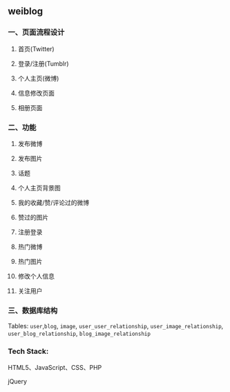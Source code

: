 ## weiblog

### 一、页面流程设计

1. 首页(Twitter)

2. 登录/注册(Tumblr)

3. 个人主页(微博)

4. 信息修改页面

5. 相册页面

### 二、功能

1. 发布微博

2. 发布图片

3. 话题

4. 个人主页背景图

5. 我的收藏/赞/评论过的微博

6. 赞过的图片

7. 注册登录

8. 热门微博

9. 热门图片

10. 修改个人信息

11. 关注用户

### 三、数据库结构

Tables: `user`,`blog`, `image`, `user_user_relationship`, `user_image_relationship`, `user_blog_relationship`, `blog_image_relationship`


### Tech Stack:

HTML5、JavaScript、CSS、PHP

jQuery

